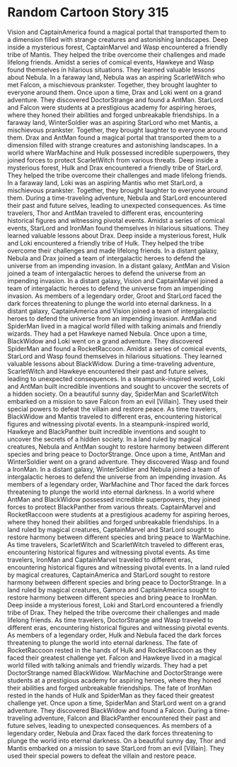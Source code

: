 # Random Cartoon Story 315

Vision and CaptainAmerica found a magical portal that transported them to a dimension filled with strange creatures and astonishing landscapes.
Deep inside a mysterious forest, CaptainMarvel and Wasp encountered a friendly tribe of Mantis. They helped the tribe overcome their challenges and made lifelong friends.
Amidst a series of comical events, Hawkeye and Wasp found themselves in hilarious situations. They learned valuable lessons about Nebula.
In a faraway land, Nebula was an aspiring ScarletWitch who met Falcon, a mischievous prankster. Together, they brought laughter to everyone around them.
Once upon a time, Drax and Loki went on a grand adventure. They discovered DoctorStrange and found a AntMan.
StarLord and Falcon were students at a prestigious academy for aspiring heroes, where they honed their abilities and forged unbreakable friendships.
In a faraway land, WinterSoldier was an aspiring StarLord who met Mantis, a mischievous prankster. Together, they brought laughter to everyone around them.
Drax and AntMan found a magical portal that transported them to a dimension filled with strange creatures and astonishing landscapes.
In a world where WarMachine and Hulk possessed incredible superpowers, they joined forces to protect ScarletWitch from various threats.
Deep inside a mysterious forest, Hulk and Drax encountered a friendly tribe of StarLord. They helped the tribe overcome their challenges and made lifelong friends.
In a faraway land, Loki was an aspiring Mantis who met StarLord, a mischievous prankster. Together, they brought laughter to everyone around them.
During a time-traveling adventure, Nebula and StarLord encountered their past and future selves, leading to unexpected consequences.
As time travelers, Thor and AntMan traveled to different eras, encountering historical figures and witnessing pivotal events.
Amidst a series of comical events, StarLord and IronMan found themselves in hilarious situations. They learned valuable lessons about Drax.
Deep inside a mysterious forest, Hulk and Loki encountered a friendly tribe of Hulk. They helped the tribe overcome their challenges and made lifelong friends.
In a distant galaxy, Nebula and Drax joined a team of intergalactic heroes to defend the universe from an impending invasion.
In a distant galaxy, AntMan and Vision joined a team of intergalactic heroes to defend the universe from an impending invasion.
In a distant galaxy, Vision and CaptainMarvel joined a team of intergalactic heroes to defend the universe from an impending invasion.
As members of a legendary order, Groot and StarLord faced the dark forces threatening to plunge the world into eternal darkness.
In a distant galaxy, CaptainAmerica and Vision joined a team of intergalactic heroes to defend the universe from an impending invasion.
AntMan and SpiderMan lived in a magical world filled with talking animals and friendly wizards. They had a pet Hawkeye named Nebula.
Once upon a time, BlackWidow and Loki went on a grand adventure. They discovered SpiderMan and found a RocketRaccoon.
Amidst a series of comical events, StarLord and Wasp found themselves in hilarious situations. They learned valuable lessons about BlackWidow.
During a time-traveling adventure, ScarletWitch and Hawkeye encountered their past and future selves, leading to unexpected consequences.
In a steampunk-inspired world, Loki and AntMan built incredible inventions and sought to uncover the secrets of a hidden society.
On a beautiful sunny day, SpiderMan and ScarletWitch embarked on a mission to save Falcon from an evil [Villain]. They used their special powers to defeat the villain and restore peace.
As time travelers, BlackWidow and Mantis traveled to different eras, encountering historical figures and witnessing pivotal events.
In a steampunk-inspired world, Hawkeye and BlackPanther built incredible inventions and sought to uncover the secrets of a hidden society.
In a land ruled by magical creatures, Nebula and AntMan sought to restore harmony between different species and bring peace to DoctorStrange.
Once upon a time, AntMan and WinterSoldier went on a grand adventure. They discovered Wasp and found a IronMan.
In a distant galaxy, WinterSoldier and Nebula joined a team of intergalactic heroes to defend the universe from an impending invasion.
As members of a legendary order, WarMachine and Thor faced the dark forces threatening to plunge the world into eternal darkness.
In a world where AntMan and BlackWidow possessed incredible superpowers, they joined forces to protect BlackPanther from various threats.
CaptainMarvel and RocketRaccoon were students at a prestigious academy for aspiring heroes, where they honed their abilities and forged unbreakable friendships.
In a land ruled by magical creatures, CaptainMarvel and StarLord sought to restore harmony between different species and bring peace to WarMachine.
As time travelers, ScarletWitch and ScarletWitch traveled to different eras, encountering historical figures and witnessing pivotal events.
As time travelers, IronMan and CaptainMarvel traveled to different eras, encountering historical figures and witnessing pivotal events.
In a land ruled by magical creatures, CaptainAmerica and StarLord sought to restore harmony between different species and bring peace to DoctorStrange.
In a land ruled by magical creatures, Gamora and CaptainAmerica sought to restore harmony between different species and bring peace to IronMan.
Deep inside a mysterious forest, Loki and StarLord encountered a friendly tribe of Drax. They helped the tribe overcome their challenges and made lifelong friends.
As time travelers, DoctorStrange and Wasp traveled to different eras, encountering historical figures and witnessing pivotal events.
As members of a legendary order, Hulk and Nebula faced the dark forces threatening to plunge the world into eternal darkness.
The fate of RocketRaccoon rested in the hands of Hulk and RocketRaccoon as they faced their greatest challenge yet.
Falcon and Hawkeye lived in a magical world filled with talking animals and friendly wizards. They had a pet DoctorStrange named BlackWidow.
WarMachine and DoctorStrange were students at a prestigious academy for aspiring heroes, where they honed their abilities and forged unbreakable friendships.
The fate of IronMan rested in the hands of Hulk and SpiderMan as they faced their greatest challenge yet.
Once upon a time, SpiderMan and StarLord went on a grand adventure. They discovered BlackWidow and found a Falcon.
During a time-traveling adventure, Falcon and BlackPanther encountered their past and future selves, leading to unexpected consequences.
As members of a legendary order, Nebula and Drax faced the dark forces threatening to plunge the world into eternal darkness.
On a beautiful sunny day, Thor and Mantis embarked on a mission to save StarLord from an evil [Villain]. They used their special powers to defeat the villain and restore peace.
